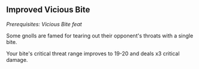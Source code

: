 ## Improved Vicious Bite
*Prerequisites: Vicious Bite feat*

Some gnolls are famed for tearing out their opponent's throats with a single bite.

Your bite's critical threat range improves to 19-20 and deals x3 critical damage.


